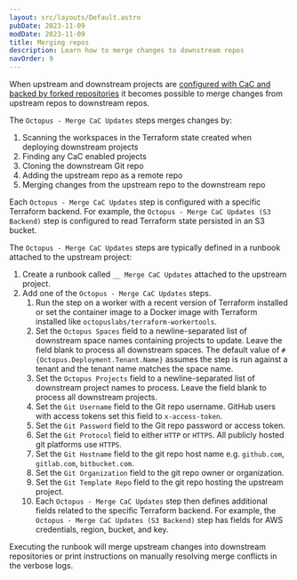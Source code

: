 ```yaml
---
layout: src/layouts/Default.astro
pubDate: 2023-11-09
modDate: 2023-11-09
title: Merging repos
description: Learn how to merge changes to downstream repos
navOrder: 9
---
```


When upstream and downstream projects are [configured with CaC and backed by forked repositories](forking-git-repos) it becomes possible to merge changes from upstream repos to downstream repos.

The `Octopus - Merge CaC Updates` steps merges changes by:

1. Scanning the workspaces in the Terraform state created when deploying downstream projects
2. Finding any CaC enabled projects
3. Cloning the downstream Git repo
4. Adding the upstream repo as a remote repo
5. Merging changes from the upstream repo to the downstream repo

Each `Octopus - Merge CaC Updates` step is configured with a specific Terraform backend. For example, the `Octopus - Merge CaC Updates (S3 Backend)` step is configured to read Terraform state persisted in an S3 bucket.

The `Octopus - Merge CaC Updates` steps are typically defined in a runbook attached to the upstream project:

1. Create a runbook called `__ Merge CaC Updates` attached to the upstream project.
2. Add one of the `Octopus - Merge CaC Updates` steps.
   1. Run the step on a worker with a recent version of Terraform installed or set the container image to a Docker image with Terraform installed like `octopuslabs/terraform-workertools`.
   2. Set the `Octopus Spaces` field to a newline-separated list of downstream space names containing projects to update. Leave the field blank to process all downstream spaces. The default value of `#{Octopus.Deployment.Tenant.Name}` assumes the step is run against a tenant and the tenant name matches the space name.
   3. Set the `Octopus Projects` field to a newline-separated list of downstream project names to process. Leave the field blank to process all downstream projects.
   2. Set the `Git Username` field to the Git repo username. GitHub users with access tokens set this field to `x-access-token`.
   3. Set the `Git Password` field to the Git repo password or access token.
   4. Set the `Git Protocol` field to either `HTTP` or `HTTPS`. All publicly hosted git platforms use `HTTPS`.
   5. Set the `Git Hostname` field to the git repo host name e.g. `github.com`, `gitlab.com`, `bitbucket.com`.
   6. Set the `Git Organization` field to the git repo owner or organization.
   7. Set the `Git Template Repo` field to the git repo hosting the upstream project.
   8. Each `Octopus - Merge CaC Updates` step then defines additional fields related to the specific Terraform backend. For example, the `Octopus - Merge CaC Updates (S3 Backend)` step has fields for AWS credentials, region, bucket, and key.

Executing the runbook will merge upstream changes into downstream repositories or print instructions on manually resolving merge conflicts in the verbose logs.